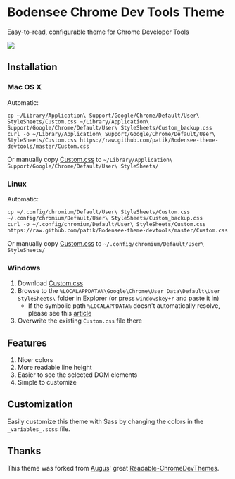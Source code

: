 # Bodensee Chrome Dev Tools Theme

Easy-to-read, configurable theme for Chrome Developer Tools

![](https://raw.github.com/patik/Bodensee-theme-devtools/master/screenshots/inspect-panel.png)

## Installation

### Mac OS X

Automatic:

```
cp ~/Library/Application\ Support/Google/Chrome/Default/User\ StyleSheets/Custom.css ~/Library/Application\ Support/Google/Chrome/Default/User\ StyleSheets/Custom_backup.css
curl -o ~/Library/Application\ Support/Google/Chrome/Default/User\ StyleSheets/Custom.css https://raw.github.com/patik/Bodensee-theme-devtools/master/Custom.css
```

Or manually copy <a href="https://raw.github.com/patik/Bodensee-theme-devtools/master/Custom.css" target="_black">Custom.css</a> to `~/Library/Application\ Support/Google/Chrome/Default/User\ StyleSheets/`

### Linux

Automatic:

```
cp ~/.config/chromium/Default/User\ StyleSheets/Custom.css ~/.config/chromium/Default/User\ StyleSheets/Custom_backup.css
curl -o ~/.config/chromium/Default/User\ StyleSheets/Custom.css https://raw.github.com/patik/Bodensee-theme-devtools/master/Custom.css
```

Or manually copy <a href="https://raw.github.com/patik/Bodensee-theme-devtools/master/Custom.css" target="_black">Custom.css</a> to `~/.config/chromium/Default/User\ StyleSheets/`

### Windows

1. Download <a href="https://raw.github.com/patik/Bodensee-theme-devtools/master/Custom.css" target="_black">Custom.css</a>
2. Browse to the `%LOCALAPPDATA%\Google\Chrome\User Data\Default\User StyleSheets\` folder in Explorer (or press `windowskey+r` and paste it in)
    * If the symbolic path `%LOCALAPPDATA%` doesn't automatically resolve, please see this [article](http://www.blogtechnika.com/what-is-application-data-folder-in-windows-7/)
3. Overwrite the existing `Custom.css` file there

## Features

1. Nicer colors
2. More readable line height
3. Easier to see the selected DOM elements
4. Simple to customize

## Customization

Easily customize this theme with Sass by changing the colors in the `_variables_.scss` file.

## Thanks

This theme was forked from [Augus](https://github.com/Augus)' great [Readable-ChromeDevThemes](https://github.com/Augus/Readable-ChromeDevThemes).

